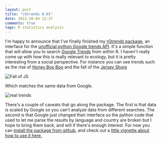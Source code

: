 ```yaml
---
layout: post
title: "rGtrends 0.01"
date: 2012-10-04 12:37
comments: true
tags: R statistics analysis
---
```


I'm happy to announce that I've finally finished my [rGtrends package](https://github.com/emhart/rGtrends), an interface 
for the [unofficial python Google trends API](https://github.com/suryasev/unofficial-google-trends-api). <!-- more -->
It's a simple function that will allow you to search [Google Trends](http://www.google.com/trends) from within R.
I haven't really come up with how this is really relevant to ecology, but it is pretty interesting from a social perspective.
For instance you can see trends such as the rise of [Honey Boo Boo](http://en.wikipedia.org/wiki/Here_Comes_Honey_Boo_Boo)
and the fall of the [Jersey Shore](http://en.wikipedia.org/wiki/Jersey_Shore_(TV_series))

![Fall of JS](http://emhart.github.com/rGtrends/figure/unnamed-chunk-5.png)

Which matches the same data from Google.

![real trends](http://i.imgur.com/rYRZr.png)

There's a couple of caveats that go along the package.  The first is that data is scaled by Google so you can't analyze data from different searches.  The second is that Google just changed their interface so the python code that used to let me parse the results by language and country are broken but I hope to bring them back, and will if there's enough interest.  For now you can [install the package from github](https://github.com/emhart/rGtrends), and check out a [little vignette about how to use it here.](http://emhart.github.com/rGtrends/)
